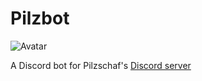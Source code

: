 # Pilzbot
![Avatar]()

A Discord bot for Pilzschaf's [Discord server](https://discord.com/invite/RS9CuJt)